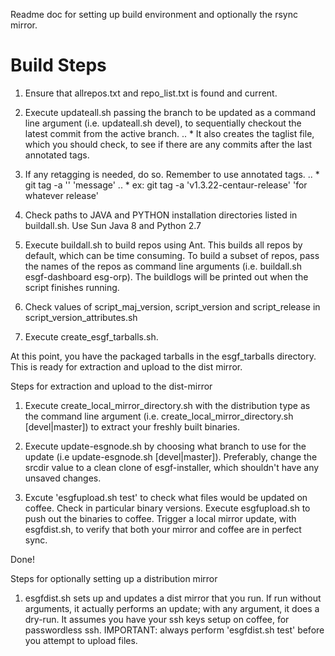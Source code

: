 Readme doc for setting up build environment and optionally the rsync mirror.
# Build Steps
1. Ensure that allrepos.txt and repo_list.txt is found and current.

2. Execute updateall.sh passing the branch to be updated as a command line argument (i.e. updateall.sh devel), to sequentially checkout the latest commit from the active branch. 
.. * It also creates the taglist file, which you should check, to see if there are any commits after the last annotated tags.

3. If any retagging is needed, do so. Remember to use annotated tags. 
.. * git tag -a '<version>' 'message'
.. * ex: git tag -a 'v1.3.22-centaur-release' 'for whatever release'

4. Check paths to JAVA and PYTHON installation directories listed in buildall.sh. Use Sun Java 8 and Python 2.7

5. Execute buildall.sh to build repos using Ant.  This builds all repos by default, which can be time consuming.  To build a subset of repos, pass the names of the repos as command line arguments (i.e. buildall.sh esgf-dashboard esg-orp).  The buildlogs will be printed out when the script finishes running.

6. Check values of script_maj_version, script_version and script_release in script_version_attributes.sh

7. Execute create_esgf_tarballs.sh.

At this point, you have the packaged tarballs in the esgf_tarballs directory. This is ready for extraction and upload to the dist mirror.



Steps for extraction and upload to the dist-mirror 

1. Execute create_local_mirror_directory.sh with the distribution type as the command line argument (i.e. create_local_mirror_directory.sh [devel|master]) to extract your freshly built binaries.

2. Execute update-esgnode.sh by choosing what branch to use for the update (i.e update-esgnode.sh [devel|master]). Preferably, change the srcdir value to a clean clone of esgf-installer, which shouldn't have any unsaved changes.

3. Excute 'esgfupload.sh test' to check what files would be updated on coffee. Check in particular binary versions. Execute esgfupload.sh to push out the binaries to coffee. Trigger a local mirror update, with esgfdist.sh, to verify that both your mirror and coffee are in perfect sync.

Done!

Steps for optionally setting up a distribution mirror

1. esgfdist.sh sets up and updates a dist mirror that you run. If run without arguments, it actually performs an update; with any argument, it does a dry-run.
It assumes you have your ssh keys setup on coffee, for passwordless ssh.
IMPORTANT: always perform 'esgfdist.sh test' before you attempt to upload files.